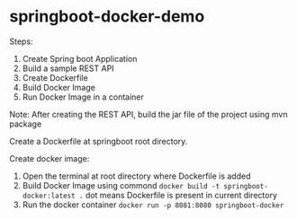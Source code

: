 # springboot-docker-demo

Steps:
1. Create Spring boot Application
2. Build a sample REST API
3. Create Dockerfile
4. Build Docker Image
5. Run Docker Image in a container

Note: After creating the REST API, build the jar file of the project using mvn package

Create a Dockerfile at springboot root directory.

Create docker image:
1. Open the terminal at root directory where Dockerfile is added
2. Build Docker Image using commond
    `docker build -t springboot-docker:latest .`
    dot means Dockerfile is present in current directory
3. Run the docker container
    `docker run -p 8081:8080 springboot-docker`